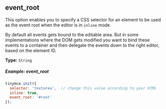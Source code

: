 ## event_root

This option enables you to specify a CSS selector for an element to be used as the event root when the editor is in `inline` mode.

By default all events gets bound to the editable area. But in some implementations where the DOM gets modified you want to bind these events to a container and then delegate the events down to the right editor, based on the element ID.

**Type:** `String`

##### Example: event_root

```js
tinymce.init({
  selector: 'textarea',  // change this value according to your HTML
  inline: true,
  event_root: '#root'
});
```
